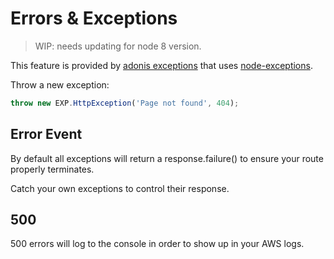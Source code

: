 # Errors & Exceptions
> WIP: needs updating for node 8 version.

This feature is provided by [adonis exceptions](https://adonisjs.com/docs/4.1/exceptions) that uses [node-exceptions](https://www.npmjs.com/package/node-exceptions).

Throw a new exception:
```js
throw new EXP.HttpException('Page not found', 404);
```


## Error Event
By default all exceptions will return a response.failure() to ensure your route properly terminates.

Catch your own exceptions to control their response.

## 500
500 errors will log to the console in order to show up in your AWS logs.
